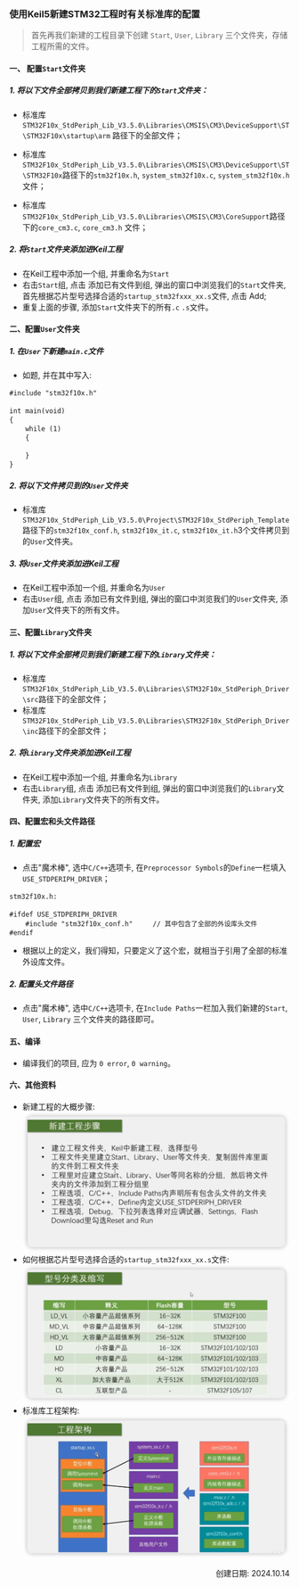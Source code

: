 ### 使用Keil5新建STM32工程时有关标准库的配置

> 首先再我们新建的工程目录下创建 `Start`, `User`, `Library` 三个文件夹，存储工程所需的文件。

#### **一、 配置`Start`文件夹**
##### 1. 将以下文件全部拷贝到我们新建工程下的`Start`文件夹：
- 标准库`STM32F10x_StdPeriph_Lib_V3.5.0\Libraries\CMSIS\CM3\DeviceSupport\ST\STM32F10x\startup\arm` 路径下的全部文件；

- 标准库`STM32F10x_StdPeriph_Lib_V3.5.0\Libraries\CMSIS\CM3\DeviceSupport\ST\STM32F10x`路径下的`stm32f10x.h`, `system_stm32f10x.c`, `system_stm32f10x.h` 文件；

- 标准库`STM32F10x_StdPeriph_Lib_V3.5.0\Libraries\CMSIS\CM3\CoreSupport`路径下的`core_cm3.c`, `core_cm3.h` 文件；

##### 2. 将`Start`文件夹添加进Keil工程
- 在Keil工程中添加一个组, 并重命名为`Start`
- 右击`Start`组, 点击 添加已有文件到组, 弹出的窗口中浏览我们的`Start`文件夹, 首先根据芯片型号选择合适的`startup_stm32fxxx_xx.s`文件, 点击 Add;
- 重复上面的步骤, 添加`Start`文件夹下的所有`.c` `.s`文件。


#### **二、配置`User`文件夹**
##### 1. 在`User`下新建`main.c`文件
- 如题, 并在其中写入:
```
#include "stm32f10x.h"

int main(void)
{
    while (1)
    {

    }
}

```
##### 2. 将以下文件拷贝到的`User`文件夹
- 标准库`STM32F10x_StdPeriph_Lib_V3.5.0\Project\STM32F10x_StdPeriph_Template`路径下的`stm32f10x_conf.h`, `stm32f10x_it.c`, `stm32f10x_it.h`3个文件拷贝到的`User`文件夹。

##### 3. 将`User`文件夹添加进Keil工程
- 在Keil工程中添加一个组, 并重命名为`User`
- 右击`User`组, 点击 添加已有文件到组, 弹出的窗口中浏览我们的`User`文件夹, 添加`User`文件夹下的所有文件。


#### **三、配置`Library`文件夹**
##### 1. 将以下文件全部拷贝到我们新建工程下的`Library`文件夹：
- 标准库`STM32F10x_StdPeriph_Lib_V3.5.0\Libraries\STM32F10x_StdPeriph_Driver\src`路径下的全部文件；
- 标准库`STM32F10x_StdPeriph_Lib_V3.5.0\Libraries\STM32F10x_StdPeriph_Driver\inc`路径下的全部文件；
##### 2. 将`Library`文件夹添加进Keil工程
- 在Keil工程中添加一个组, 并重命名为`Library`
- 右击`Library`组, 点击 添加已有文件到组, 弹出的窗口中浏览我们的`Library`文件夹, 添加`Library`文件夹下的所有文件。


#### **四、配置宏和头文件路径**
##### 1. 配置宏
- 点击"魔术棒", 选中`C/C++`选项卡, 在`Preprocessor Symbols`的`Define`一栏填入`USE_STDPERIPH_DRIVER`；
```
stm32f10x.h:

#ifdef USE_STDPERIPH_DRIVER
    #include "stm32f10x_conf.h"     // 其中包含了全部的外设库头文件
#endif
```
- 根据以上的定义，我们得知，只要定义了这个宏，就相当于引用了全部的标准外设库文件。

##### 2. 配置头文件路径
- 点击"魔术棒", 选中`C/C++`选项卡, 在`Include Paths`一栏加入我们新建的`Start`, `User`, `Library` 三个文件夹的路径即可。


#### **五、编译**
- 编译我们的项目, 应为 `0 error`, `0 warning`。


#### **六、其他资料**
- 新建工程的大概步骤:
![alt text](https://github.com/Bssn520/picx-images-hosting/raw/master/image.1025m22yzh.webp)
- 如何根据芯片型号选择合适的`startup_stm32fxxx_xx.s`文件:
![alt text](https://github.com/Bssn520/picx-images-hosting/raw/master/image.4qrb7ao8h7.webp)
- 标准库工程架构:
![alt text](https://github.com/Bssn520/picx-images-hosting/raw/master/image.pfbswqrmu.webp)

<p align="right">创建日期: 2024.10.14</p>